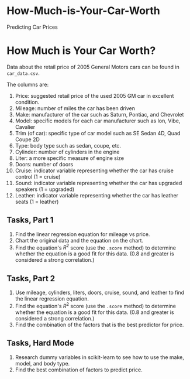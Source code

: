 # How-Much-is-Your-Car-Worth
Predicting Car Prices


# How Much is Your Car Worth?

Data about the retail price of 2005 General Motors cars can be found in `car_data.csv`.

The columns are:

1. Price: suggested retail price of the used 2005 GM car in excellent condition.
2. Mileage: number of miles the car has been driven
3. Make: manufacturer of the car such as Saturn, Pontiac, and Chevrolet
4. Model: specific models for each car manufacturer such as Ion, Vibe, Cavalier
5. Trim (of car): specific type of car model such as SE Sedan 4D, Quad Coupe 2D          
6. Type: body type such as sedan, coupe, etc.      
7. Cylinder: number of cylinders in the engine        
8. Liter: a more specific measure of engine size     
9. Doors: number of doors           
10. Cruise: indicator variable representing whether the car has cruise control (1 = cruise)
11. Sound: indicator variable representing whether the car has upgraded speakers (1 = upgraded)
12. Leather: indicator variable representing whether the car has leather seats (1 = leather)

## Tasks, Part 1

1. Find the linear regression equation for mileage vs price.
2. Chart the original data and the equation on the chart.
3. Find the equation's $R^2$ score (use the `.score` method) to determine whether the
equation is a good fit for this data. (0.8 and greater is considered a strong correlation.)

## Tasks, Part 2

1. Use mileage, cylinders, liters, doors, cruise, sound, and leather to find the linear regression equation.
2. Find the equation's $R^2$ score (use the `.score` method) to determine whether the
equation is a good fit for this data. (0.8 and greater is considered a strong correlation.)
3. Find the combination of the factors that is the best predictor for price.

## Tasks, Hard Mode

1. Research dummy variables in scikit-learn to see how to use the make, model, and body type.
2. Find the best combination of factors to predict price.
